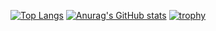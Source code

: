 <!--
**dev-mori/dev-mori** is a ✨ _special_ ✨ repository because its `README.md` (this file) appears on your GitHub profile.

Here are some ideas to get you started:

- 🔭 I’m currently working on ...
- 🌱 I’m currently learning ...
- 👯 I’m looking to collaborate on ...
- 🤔 I’m looking for help with ...
- 💬 Ask me about ...
- 📫 How to reach me: ...
- 😄 Pronouns: ...
- ⚡ Fun fact: ...
-->

[![Top Langs](https://github-readme-stats.vercel.app/api/top-langs/?username=dev-mori)](https://github.com/anuraghazra/github-readme-stats)
[![Anurag's GitHub stats](https://github-readme-stats.vercel.app/api?username=dev-mori)](https://github.com/anuraghazra/github-readme-stats)
[![trophy](https://github-profile-trophy.vercel.app/?username=dev-mori)](https://github.com/ryo-ma/github-profile-trophy)
